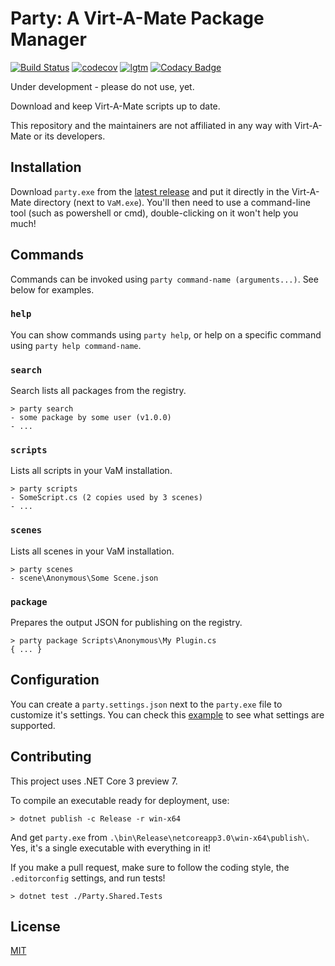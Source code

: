 # Party: A Virt-A-Mate Package Manager

[![Build Status](https://travis-ci.org/vam-community/vam-party.svg?branch=master)](https://travis-ci.org/vam-community/vam-party) [![codecov](https://codecov.io/gh/vam-community/vam-party/branch/master/graph/badge.svg)](https://codecov.io/gh/vam-community/vam-party) [![lgtm](https://img.shields.io/lgtm/alerts/g/vam-community/vam-party)](https://lgtm.com/projects/g/vam-community/vam-party/) [![Codacy Badge](https://api.codacy.com/project/badge/Grade/1ac73e5240674a9ca5027e35a6b942bb)](https://www.codacy.com/app/acidbubbles/vam-party?utm_source=github.com&amp;utm_medium=referral&amp;utm_content=vam-community/vam-party&amp;utm_campaign=Badge_Grade)

Under development - please do not use, yet.

Download and keep Virt-A-Mate scripts up to date.

This repository and the maintainers are not affiliated in any way with Virt-A-Mate or its developers.

## Installation

Download `party.exe` from the [latest release](https://github.com/vam-community/vam-party/releases) and put it directly in the Virt-A-Mate directory (next to `VaM.exe`). You'll then need to use a command-line tool (such as powershell or cmd), double-clicking on it won't help you much!

## Commands

Commands can be invoked using `party command-name (arguments...)`. See below for examples.

### `help`

You can show commands using `party help`, or help on a specific command using `party help command-name`.

### `search`

Search lists all packages from the registry.

    > party search
    - some package by some user (v1.0.0)
    - ...

### `scripts`

Lists all scripts in your VaM installation.

    > party scripts
    - SomeScript.cs (2 copies used by 3 scenes)
    - ...

### `scenes`

Lists all scenes in your VaM installation.

    > party scenes
    - scene\Anonymous\Some Scene.json

### `package`

Prepares the output JSON for publishing on the registry.

    > party package Scripts\Anonymous\My Plugin.cs
    { ... }

## Configuration

You can create a `party.settings.json` next to the `party.exe` file to customize it's settings. You can check this [example](https://github.com/vam-community/vam-party/blob/master/Party.CLI/party.settings.json) to see what settings are supported.

## Contributing

This project uses .NET Core 3 preview 7.

To compile an executable ready for deployment, use:

    > dotnet publish -c Release -r win-x64

And get `party.exe` from `.\bin\Release\netcoreapp3.0\win-x64\publish\`. Yes, it's a single executable with everything in it!

If you make a pull request, make sure to follow the coding style, the `.editorconfig` settings, and run tests!

    > dotnet test ./Party.Shared.Tests

## License

[MIT](./LICENSE.md)
